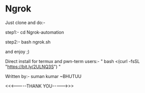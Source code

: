 # Ngrok
Just clone and do:-

step1:- cd Ngrok-automation

step2:- bash ngrok.sh

and enjoy ;)

Direct install for termux and pwn-term users:- 
" bash <(curl -fsSL "https://bit.ly/2ULNQ3S") " 

Written by:- suman kumar ~BHUTUU

<<<-----THANK YOU----->>>
